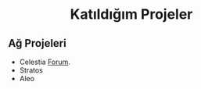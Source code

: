 <h1 align="center">Katıldığım Projeler</h1>

## Ağ Projeleri
- Celestia  [Forum](https://forum.rues.info/index.php?threads/celestia-validatoer-kurulumu.1487/).
- Stratos 
- Aleo
